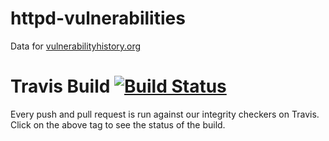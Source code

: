 # httpd-vulnerabilities
Data for [vulnerabilityhistory.org](http://vulnerabilityhistory.org/)

# Travis Build [![Build Status](https://travis-ci.org/andymeneely/httpd-vulnerabilities.svg?branch=master)](https://travis-ci.org/andymeneely/httpd-vulnerabilities)

Every push and pull request is run against our integrity checkers on Travis. Click on the above tag to see the status of the build.


